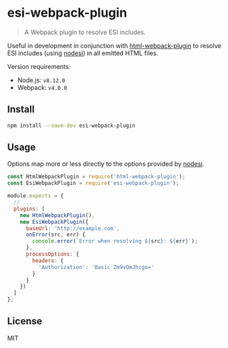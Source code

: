 # esi-webpack-plugin

> A Webpack plugin to resolve ESI includes.

Useful in development in conjunction with [html-webpack-plugin](https://github.com/jantimon/html-webpack-plugin) to resolve ESI includes (using [nodesi](https://github.com/Schibsted-Tech-Polska/nodesi)) in all emitted HTML files.

Version requirements:

- Node.js: `v8.12.0`
- Webpack: `v4.0.0`

## Install

```sh
npm install --save-dev esi-webpack-plugin
```

## Usage

Options map more or less directly to the options provided by
[nodesi](https://github.com/Schibsted-Tech-Polska/nodesi).

```js
const HtmlWebpackPlugin = require('html-webpack-plugin');
const EsiWebpackPlugin = require('esi-webpack-plugin');

module.exports = {
  // ...
  plugins: [
    new HtmlWebpackPlugin(),
    new EsiWebpackPlugin({
      baseUrl: 'http://example.com',
      onError(src, err) {
        console.error(`Error when resolving ${src}: ${err}`);
      },
      processOptions: {
        headers: {
          'Authorization': 'Basic Zm9vOmJhcgo='
        }
      }
    })
  ]
};
```

## License

MIT
